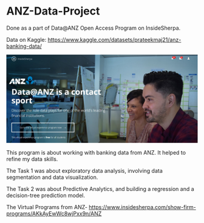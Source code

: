 # ANZ-Data-Project

Done as a part of Data@ANZ Open Access Program on InsideSherpa.

Data on Kaggle: https://www.kaggle.com/datasets/prateekmaj21/anz-banking-data/


![image](https://github.com/prateekmaj21/ANZ-Data-Project/blob/master/ANZ%20Image.jpg)

This program is about working with banking data from ANZ. It helped to refine my data skills. 

The Task 1 was about exploratory data analysis, involving data segmentation and data visualization.

The Task 2 was about Predictive Analytics, and building a regression and a decision-tree prediction model.

The Virtual Programs from ANZ- https://www.insidesherpa.com/show-firm-programs/AKkAyEwWc8wjPxx9n/ANZ

